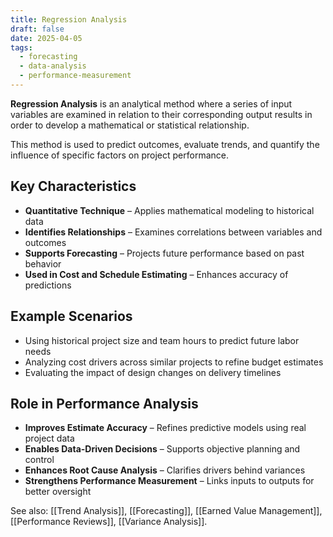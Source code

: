 ```yaml
---
title: Regression Analysis
draft: false
date: 2025-04-05
tags:
  - forecasting
  - data-analysis
  - performance-measurement
---
```


**Regression Analysis** is an analytical method where a series of input variables are examined in relation to their corresponding output results in order to develop a mathematical or statistical relationship.

This method is used to predict outcomes, evaluate trends, and quantify the influence of specific factors on project performance.

## Key Characteristics

- **Quantitative Technique** – Applies mathematical modeling to historical data  
- **Identifies Relationships** – Examines correlations between variables and outcomes  
- **Supports Forecasting** – Projects future performance based on past behavior  
- **Used in Cost and Schedule Estimating** – Enhances accuracy of predictions  

## Example Scenarios

- Using historical project size and team hours to predict future labor needs  
- Analyzing cost drivers across similar projects to refine budget estimates  
- Evaluating the impact of design changes on delivery timelines  

## Role in Performance Analysis

- **Improves Estimate Accuracy** – Refines predictive models using real project data  
- **Enables Data-Driven Decisions** – Supports objective planning and control  
- **Enhances Root Cause Analysis** – Clarifies drivers behind variances  
- **Strengthens Performance Measurement** – Links inputs to outputs for better oversight  

See also: [[Trend Analysis]], [[Forecasting]], [[Earned Value Management]], [[Performance Reviews]], [[Variance Analysis]].
